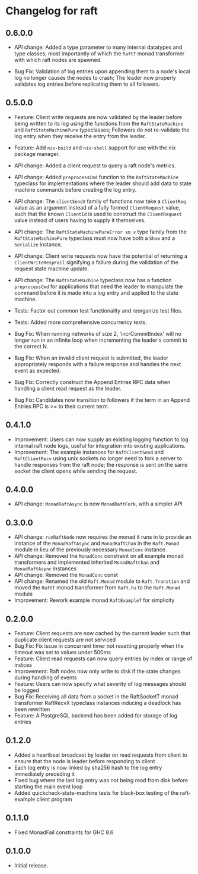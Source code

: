 # Changelog for raft

## 0.6.0.0

- API change: Added a type parameter to many internal datatypes and type
  classes, most importantly of which the `RaftT` monad transformer with which
  raft nodes are spawned.

- Bug Fix: Validation of log entries upon appending them to a node's local log 
  no longer causes the nodes to crash; The leader now properly validates log
  entries before replicating them to all followers.

## 0.5.0.0

- Feature: Client write requests are now validated by the leader before being
  written to its log using the functions from the `RaftStateMachine` and
  `RaftStateMachinePure` typeclasses; Followers do not re-validate the log
  entry when they receive the entry from the leader.
- Feature: Add `nix-build` and `nix-shell` support for use with the nix package
  manager.

- API change: Added a client request to query a raft node's metrics.
- API change: Added `preprocessCmd` function to the `RaftStateMachine`
  typeclass for implementations where the leader should add data to state
  machine commands before creating the log entry.
- API change: The `clientSendX` family of functions now take a `ClientReq`
  value as an argument instead of a fully formed `ClientRequest` value, such
  that the known `ClientId` is used to construct the `ClientRequest` value
  instead of users having to supply it themselves.
- API change: The `RaftStateMachinePureError sm v` type family from the
  `RaftStateMachinePure` typeclass must now have both a `Show` and a
  `Serialize` instance.
- API change: Client write requests now have the potential of returning a
  `ClientWriteRespFail` signifying a failure during the validation of the
  request state machine update.
- API change: The `RaftStateMachine` typeclass now has a function
  `preprocessCmd` for applications that need the leader to manipulate the
  command before it is made into a log entry and applied to the state machine.

- Tests: Factor out common test functionality and reorganize test files.
- Tests: Added more comprehensive concurrency tests.

- Bug Fix: When running networks of size 2, 'incrCommitIndex' will no longer run
  in an infinite loop when incrementing the leader's commit to the correct N. 
- Bug Fix: When an invalid client request is submitted, the leader appropriately
  responds with a failure response and handles the next event as expected.
- Bug Fix: Correctly construct the Append Entries RPC data when handling a
  client read request as the leader.
- Bug Fix: Candidates now transition to followers if the term in an Append
  Entries RPC is >= to their current term.

## 0.4.1.0

- Improvement: Users can now supply an existing logging function to log internal
  raft node logs, useful for integration into existing applications.
- Improvement: The example instances for `RaftClientSend` and
  `RaftClientRecv` using unix sockets no longer need to fork a server to handle
  responses from the raft node; the response is sent on the same socket the
  client opens while sending the request.

## 0.4.0.0

- API change: `MonadRaftAsync` is now `MonadRaftFork`, with a simpler API

## 0.3.0.0

- API change: `runRaftNode` now requires the monad it runs in to provide an
  instance of the `MonadRaftAsync` and `MonadRaftChan` in the `Raft.Monad`
  module in lieu of the previously necessary `MonadConc` instance.
- API change: Removed the `MonadConc` constraint on all example monad
  transformers and implemented inherited `MonadRaftChan` and `MonadRaftAsync` 
  instances 
- API change: Removed the `MonadConc` const
- API change: Renamed the old `Raft.Monad` module to `Raft.Transtion` and moved the 
  `RaftT` monad transformer from `Raft.hs` to the `Raft.Monad` module
- Improvement: Rework example monad `RaftExampleT` for simplicity


## 0.2.0.0

- Feature: Client requests are now cached by the current leader such that duplicate
  client requests are not serviced
- Bug Fix: Fix issue in concurrent timer not resetting properly when the timeout
  was set to values under 500ms
- Feature: Client read requests can now query entries by index or range of
  indices
- Improvement: Raft nodes now only write to disk if the state changes during
  handling of events
- Feature: Users can now specify what severity of log messages should be logged
- Bug Fix: Receiving all data from a socket in the RaftSocketT monad
  transformer RaftRecvX typeclass instances inducing a deadlock has been
  rewritten
- Feature: A PostgreSQL backend has been added for storage of log entries

## 0.1.2.0

- Added a heartbeat broadcast by leader on read requests from client to ensure
  that the node is leader before responding to client
- Each log entry is now linked by sha256 hash to the log entry immediately
  preceding it
- Fixed bug where the last log entry was not being read from disk before
  starting the main event loop
- Added quickcheck-state-machine tests for black-box testing of the raft-example
  client program

## 0.1.1.0

- Fixed MonadFail constraints for GHC 8.6

## 0.1.0.0

- Initial release.
